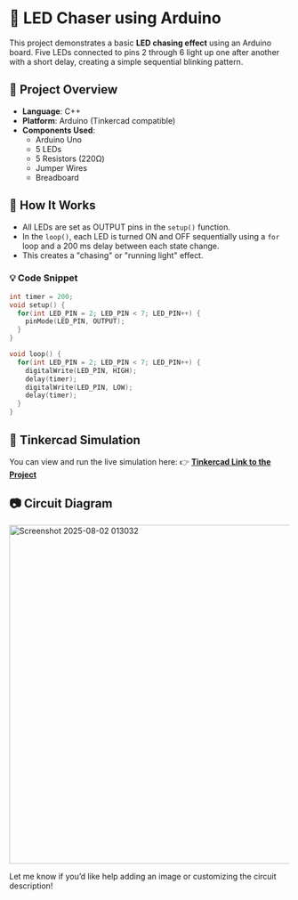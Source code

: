 
# 🔌 LED Chaser using Arduino

This project demonstrates a basic **LED chasing effect** using an Arduino board. Five LEDs connected to pins 2 through 6 light up one after another with a short delay, creating a simple sequential blinking pattern.

## 📂 Project Overview

- **Language**: C++
- **Platform**: Arduino (Tinkercad compatible)
- **Components Used**:
  - Arduino Uno
  - 5 LEDs
  - 5 Resistors (220Ω)
  - Jumper Wires
  - Breadboard

## 🧠 How It Works

- All LEDs are set as OUTPUT pins in the `setup()` function.
- In the `loop()`, each LED is turned ON and OFF sequentially using a `for` loop and a 200 ms delay between each state change.
- This creates a "chasing" or "running light" effect.

### 💡 Code Snippet

```cpp
int timer = 200;
void setup() {
  for(int LED_PIN = 2; LED_PIN < 7; LED_PIN++) {
    pinMode(LED_PIN, OUTPUT);
  }
}

void loop() {
  for(int LED_PIN = 2; LED_PIN < 7; LED_PIN++) {
    digitalWrite(LED_PIN, HIGH);
    delay(timer);
    digitalWrite(LED_PIN, LOW);
    delay(timer);
  }
}
````

## 🔗 Tinkercad Simulation

You can view and run the live simulation here:
👉 [**Tinkercad Link to the Project**](https://www.tinkercad.com/things/hz4Y9Gu0tvC-led-connection?sharecode=YtvzLpyp1KBDH6kmQZNtcpXT2UlnbZPQKbroff5wL00)


## 📷 Circuit Diagram
<img width="1013" height="609" alt="Screenshot 2025-08-02 013032" src="https://github.com/user-attachments/assets/771e2973-03ba-4c5a-aa09-c65c802075af" />



Let me know if you’d like help adding an image or customizing the circuit description!

